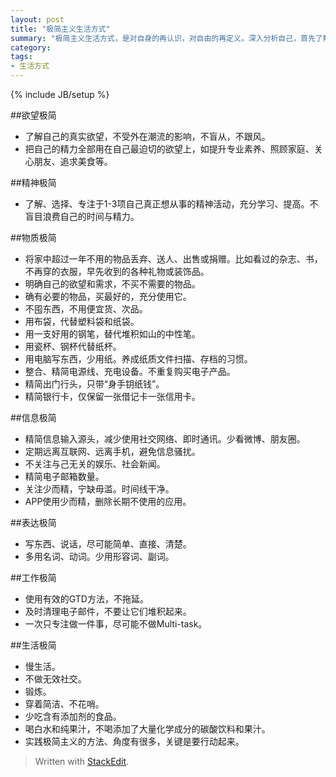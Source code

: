 ```yaml
---
layout: post
title: "极简主义生活方式"
summary: "极简主义生活方式，是对自身的再认识，对自由的再定义。深入分析自己，首先了解什么对自己最重要，然后用有限的时间和精力，专注地追求，从而获得最大幸福。放弃不能带来效用的物品，控制徒增烦恼的精神活动，简单生活，从而获得最大的精神自由。"
category: 
tags: 
- 生活方式
---
```

{% include JB/setup %}

##欲望极简
- 了解自己的真实欲望，不受外在潮流的影响，不盲从，不跟风。 　　
- 把自己的精力全部用在自己最迫切的欲望上，如提升专业素养、照顾家庭、关心朋友、追求美食等。

##精神极简
- 了解、选择、专注于1-3项自己真正想从事的精神活动，充分学习、提高。不盲目浪费自己的时间与精力。

##物质极简
- 将家中超过一年不用的物品丢弃、送人、出售或捐赠。比如看过的杂志、书，不再穿的衣服，早先收到的各种礼物或装饰品。
- 明确自己的欲望和需求，不买不需要的物品。 　　
- 确有必要的物品，买最好的，充分使用它。 　　
- 不囤东西，不用便宜货、次品。 　　
- 用布袋，代替塑料袋和纸袋。 　　
- 用一支好用的钢笔，替代堆积如山的中性笔。 　　
- 用瓷杯、钢杯代替纸杯。 　　
- 用电脑写东西，少用纸。养成纸质文件扫描、存档的习惯。 　　
- 整合、精简电源线、充电设备。不重复购买电子产品。 　　
- 精简出门行头，只带“身手钥纸钱”。 　　
- 精简银行卡，仅保留一张借记卡一张信用卡。

##信息极简 　　
- 精简信息输入源头，减少使用社交网络、即时通讯。少看微博、朋友圈。 　　
- 定期远离互联网、远离手机，避免信息骚扰。 　　
- 不关注与己无关的娱乐、社会新闻。 　　
- 精简电子邮箱数量。 　　
- 关注少而精，宁缺毋滥。时间线干净。 　　
- APP使用少而精，删除长期不使用的应用。

##表达极简 　　
- 写东西、说话，尽可能简单、直接、清楚。 　　
- 多用名词、动词。少用形容词、副词。

##工作极简 　　
- 使用有效的GTD方法，不拖延。 　　
- 及时清理电子邮件，不要让它们堆积起来。 　　
- 一次只专注做一件事，尽可能不做Multi-task。

##生活极简 　　
- 慢生活。 　　
- 不做无效社交。 　　
- 锻炼。 　　
- 穿着简洁、不花哨。 　　
- 少吃含有添加剂的食品。 　　
- 喝白水和纯果汁，不喝添加了大量化学成分的碳酸饮料和果汁。 　　
- 实践极简主义的方法、角度有很多，关键是要行动起来。

> Written with [StackEdit](https://stackedit.io/).  
